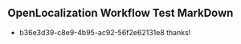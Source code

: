 ## OpenLocalization Workflow Test MarkDown
* b36e3d39-c8e9-4b95-ac92-56f2e62131e8 thanks!

<!--HONumber=Jul16_HO4-->


